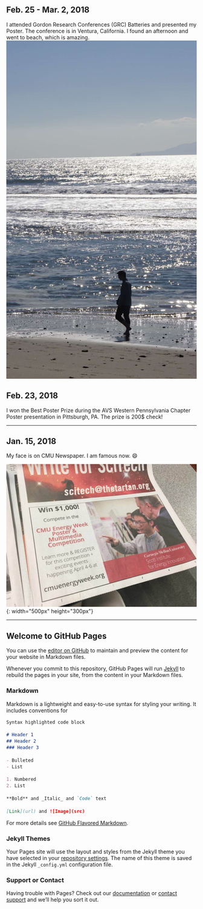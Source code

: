 

## Feb. 25 - Mar. 2, 2018
I attended Gordon Research Conferences (GRC) Batteries and presented my Poster. The conference is in Ventura, California. I found an afternoon and went to beach, which is amazing.  
![image](http://github.com/Laisuo/News/raw/master/image/VenturaGRC.jpg)

## Feb. 23, 2018  
I won the Best Poster Prize during the AVS Western Pennsylvania Chapter Poster presentation in Pittsburgh, PA. The prize is 200$ check!   


----------

## Jan. 15, 2018  
My face is on CMU Newspaper. I am famous now. :smile:  

![image](http://github.com/Laisuo/News/raw/master/image/EnergyWeek2017.jpg){: width="500px" height="300px"}



















----------

## Welcome to GitHub Pages

You can use the [editor on GitHub](https://github.com/Laisuo/News/edit/master/README.md) to maintain and preview the content for your website in Markdown files.

Whenever you commit to this repository, GitHub Pages will run [Jekyll](https://jekyllrb.com/) to rebuild the pages in your site, from the content in your Markdown files.

### Markdown

Markdown is a lightweight and easy-to-use syntax for styling your writing. It includes conventions for

```markdown
Syntax highlighted code block

# Header 1
## Header 2
### Header 3

- Bulleted
- List

1. Numbered
2. List

**Bold** and _Italic_ and `Code` text

[Link](url) and ![Image](src)
```

For more details see [GitHub Flavored Markdown](https://guides.github.com/features/mastering-markdown/).

### Jekyll Themes

Your Pages site will use the layout and styles from the Jekyll theme you have selected in your [repository settings](https://github.com/Laisuo/News/settings). The name of this theme is saved in the Jekyll `_config.yml` configuration file.

### Support or Contact

Having trouble with Pages? Check out our [documentation](https://help.github.com/categories/github-pages-basics/) or [contact support](https://github.com/contact) and we’ll help you sort it out.
